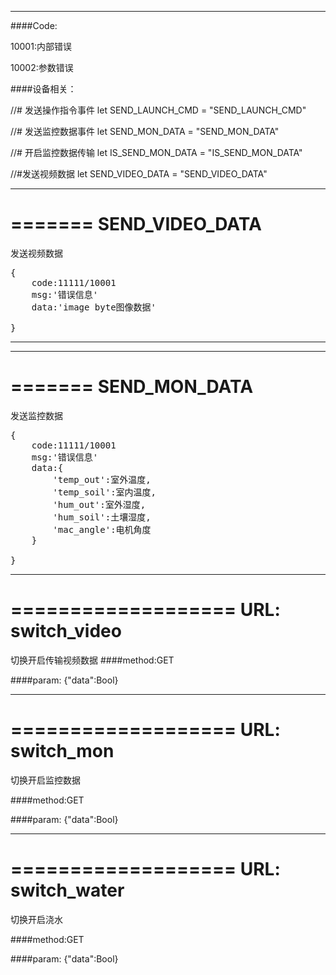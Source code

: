 --------------
####Code:

10001:内部错误

10002:参数错误


####设备相关：

//# 发送操作指令事件
let SEND_LAUNCH_CMD = "SEND_LAUNCH_CMD"

//# 发送监控数据事件
let SEND_MON_DATA = "SEND_MON_DATA"

//# 开启监控数据传输
let IS_SEND_MON_DATA = "IS_SEND_MON_DATA"

//#发送视频数据
let SEND_VIDEO_DATA = "SEND_VIDEO_DATA"


-----------
=======
SEND\_VIDEO_DATA
============
发送视频数据

<pre>
{
	code:11111/10001
	msg:'错误信息'
	data:'image byte图像数据'

}
</pre>

-----------

-----------
=======
SEND\_MON_DATA
============
发送监控数据

<pre>
{
	code:11111/10001
	msg:'错误信息'
	data:{
		'temp_out':室外温度,
		'temp_soil':室内温度,
		'hum_out':室外湿度,
		'hum_soil':土壤湿度,
		'mac_angle':电机角度
	}

}
</pre>

-----------


===================
URL: switch_video
===========
切换开启传输视频数据
####method:GET

####param: {"data":Bool}

-----------

===================
URL: switch_mon
===========
切换开启监控数据

####method:GET

####param: {"data":Bool}

-----------

===================
URL: switch_water
===========
切换开启浇水

####method:GET

####param: {"data":Bool}